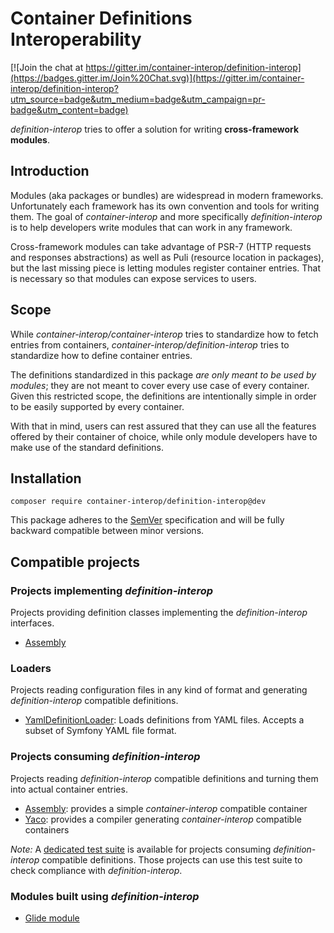 # Container Definitions Interoperability

[![Join the chat at https://gitter.im/container-interop/definition-interop](https://badges.gitter.im/Join%20Chat.svg)](https://gitter.im/container-interop/definition-interop?utm_source=badge&utm_medium=badge&utm_campaign=pr-badge&utm_content=badge)

*definition-interop* tries to offer a solution for writing **cross-framework modules**.

## Introduction

Modules (aka packages or bundles) are widespread in modern frameworks. Unfortunately each framework has its own convention and tools for writing them. The goal of *container-interop* and more specifically *definition-interop* is to help developers write modules that can work in any framework.

Cross-framework modules can take advantage of PSR-7 (HTTP requests and responses abstractions) as well as Puli (resource location in packages), but the last missing piece is letting modules register container entries. That is necessary so that modules can expose services to users.

## Scope

While *container-interop/container-interop* tries to standardize how to fetch entries from containers, *container-interop/definition-interop* tries to standardize how to define container entries.

The definitions standardized in this package *are only meant to be used by modules*; they are not meant to cover every use case of every container. Given this restricted scope, the definitions are intentionally simple in order to be easily supported by every container.

With that in mind, users can rest assured that they can use all the features offered by their container of choice, while only module developers have to make use of the standard definitions.

## Installation

```
composer require container-interop/definition-interop@dev
```

This package adheres to the [SemVer](http://semver.org/) specification and will be fully backward compatible between minor versions.

## Compatible projects

### Projects implementing *definition-interop*

Projects providing definition classes implementing the *definition-interop* interfaces.

- [Assembly](https://github.com/mnapoli/assembly)

### Loaders

Projects reading configuration files in any kind of format and generating *definition-interop* compatible definitions.

- [YamlDefinitionLoader](https://github.com/thecodingmachine/yaml-definition-loader): Loads definitions from YAML files.
  Accepts a subset of Symfony YAML file format.

### Projects consuming *definition-interop*

Projects reading *definition-interop* compatible definitions and turning them into actual container entries.

- [Assembly](https://github.com/mnapoli/assembly): provides a simple *container-interop* compatible container
- [Yaco](https://github.com/thecodingmachine/yaco): provides a compiler generating *container-interop* compatible containers

*Note:* A [dedicated test suite](https://github.com/container-interop/definition-interop-tests) is 
available for projects consuming *definition-interop* compatible definitions. Those projects can use this test suite
to check compliance with *definition-interop*.

### Modules built using *definition-interop*

- [Glide module](https://github.com/mnapoli/glide-module)
